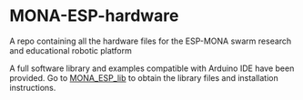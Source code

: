 # MONA-ESP-hardware
A repo containing all the hardware files for the ESP-MONA swarm research and educational robotic platform

A full software library and examples compatible with Arduino IDE have been provided. Go to [MONA_ESP_lib](https://github.com/ICE9-Robotics/MONA_ESP_lib) to obtain the library files and installation instructions.
